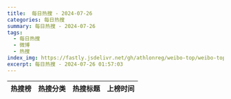 ```yaml
---
title:  每日热搜 - 2024-07-26
categories: 每日热搜
summary: 每日热搜 - 2024-07-26
tags:
  - 每日热搜
  - 微博
  - 热搜
index_img: https://fastly.jsdelivr.net/gh/athlonreg/weibo-top/weibo-top.jpeg
excerpt: 每日热搜 - 2024-07-26 01:57:03
---
```


| 热搜榜 | 热搜分类 | 热搜标题 | 上榜时间 |
| --- | --- | --- | --- |
